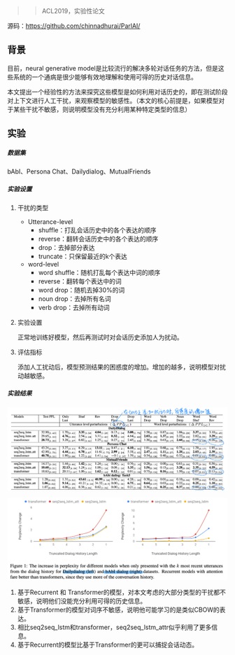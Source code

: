 > > ACL2019，实验性论文

源码：https://github.com/chinnadhurai/ParlAI/

## 背景

目前，neural generative model是比较流行的解决多轮对话任务的方法，但是这些系统的一个通病是很少能够有效地理解和使用可得的历史对话信息。

本文提出一个经验性的方法来探究这些模型是如何利用对话历史的，即在测试阶段对上下文进行人工干扰，来观察模型的敏感性。（本文的核心前提是，如果模型对于某些干扰不敏感，则说明模型没有充分利用某种特定类型的信息）



## 实验

##### 数据集

bAbI、Persona Chat、Dailydialog、MutualFriends

##### 实验设置

1. 干扰的类型

   - Utterance-level
     - shuffle：打乱会话历史中的各个表达的顺序
     - reverse：翻转会话历史中的各个表达的顺序
     - drop：去掉部分表达
     - truncate：只保留最近的k个表达
   - word-level
     - word shuffle：随机打乱每个表达中词的顺序
     - reverse：翻转每个表达中的词
     - word drop：随机去掉30%的词
     - noun drop：去掉所有名词
     - verb drop：去掉所有动词

2. 实验设置

   正常地训练好模型，然后再测试时对会话历史添加人为扰动。

3. 评估指标

   添加人工扰动后，模型预测结果的困惑度的增加。增加的越多，说明模型对扰动越敏感。

##### 实验结果

![image-20200202184116648](../../images/image-20200202184116648.png)

![image-20200202184051781](../../images/image-20200202184051781.png)

1. 基于Recurrent 和 Transformer的模型，对本文考虑的大部分类型的干扰都不敏感，说明他们没能充分利用可得的历史信息。
2. 基于Transformer的模型对词序不敏感，说明他可能学习的是类似CBOW的表达。
3. 相比seq2seq_lstm和transformer，seq2seq_lstm_attr似乎利用了更多信息。
4. 基于Recurrent的模型比基于Transformer的更可以捕捉会话动态。


